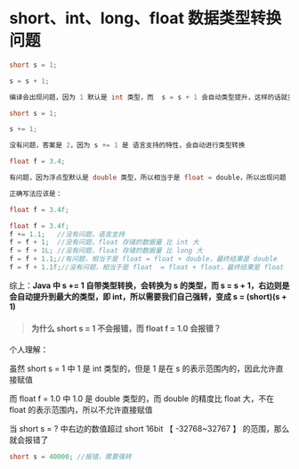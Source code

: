 # short、int、long、float 数据类型转换问题



```java
short s = 1;

s = s + 1;

编译会出现问题，因为 1 默认是 int 类型，而  s = s + 1 会自动类型提升，这样的话就变成 short = short + int，最终结果应该是 int，但是使用 short 接收，所以出现问题
```



```java
short s = 1;

s += 1;

没有问题，答案是 2，因为 s += 1 是 语言支持的特性，会自动进行类型转换
```



```java
float f = 3.4;

有问题，因为浮点型默认是 double 类型，所以相当于是 float = double，所以出现问题

正确写法应该是：

float f = 3.4f;
```



```java
float f = 3.4f;
f += 1.1;	//没有问题，语言支持
f = f + 1;	//没有问题，float 存储的数据量 比 int 大
f = f + 1L;	//没有问题，float 存储的数据量 比 long 大
f = f + 1.1;//有问题，相当于是 float = float + double，最终结果是 double
f = f + 1.1f;//没有问题，相当于是 float  = float + float，最终结果是 float
```



综上：**Java 中 s += 1 自带类型转换，会转换为 s 的类型，而 s = s + 1，右边则是会自动提升到最大的类型，即 int，所以需要我们自己强转，变成 s = (short)(s + 1)**



> #### 为什么 short s = 1 不会报错，而 float f = 1.0 会报错？

个人理解：

虽然 short s = 1 中 1 是 int 类型的，但是 1 是在 s 的表示范围内的，因此允许直接赋值

而 float f = 1.0 中 1.0 是 double 类型的，而 double 的精度比 float 大，不在 float 的表示范围内，所以不允许直接赋值



当 short s = ? 中右边的数值超过 short 16bit 【 -32768~32767 】 的范围，那么就会报错了

```java
short s = 40000; //报错，需要强转
```







